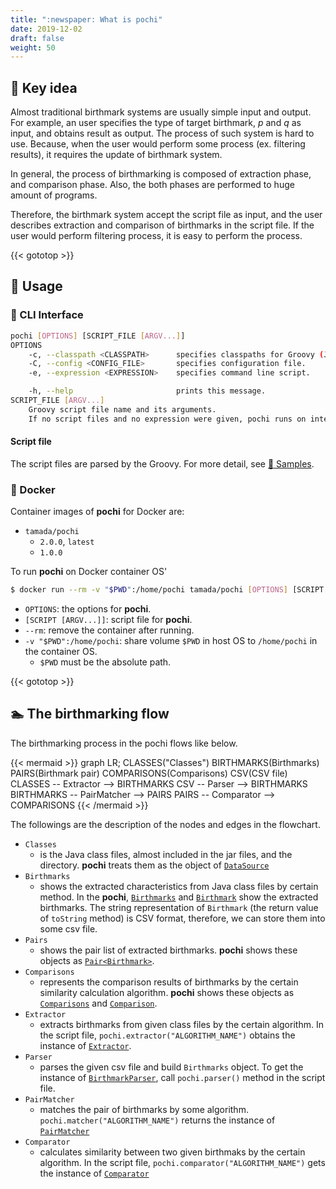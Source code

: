 ```yaml
---
title: ":newspaper: What is pochi"
date: 2019-12-02
draft: false
weight: 50
---
```


## :key: Key idea

Almost traditional birthmark systems are usually simple input and output.
For example, an user specifies the type of target birthmark, $p$ and $q$ as input, and obtains result as output.
The process of such system is hard to use.
Because, when the user would perform some process (ex. filtering results), it requires the update of birthmark system.

In general, the process of birthmarking is composed of extraction phase, and comparison phase.
Also, the both phases are performed to huge amount of programs.

Therefore, the birthmark system accept the script file as input, and the user describes extraction and comparison of birthmarks in the script file.
If the user would perform filtering process, it is easy to perform the process.

{{< gototop >}}

## :fork_and_knife: Usage

### :runner: CLI Interface

```sh
pochi [OPTIONS] [SCRIPT_FILE [ARGV...]]
OPTIONS
    -c, --classpath <CLASSPATH>      specifies classpaths for Groovy (JVM) searated with colon (:).
    -C, --config <CONFIG_FILE>       specifies configuration file.
    -e, --expression <EXPRESSION>    specifies command line script.

    -h, --help                       prints this message.
SCRIPT_FILE [ARGV...]
    Groovy script file name and its arguments.
    If no script files and no expression were given, pochi runs on interactive mode.
```

#### Script file

The script files are parsed by the Groovy.
For more detail, see [:ant: Samples](../samples).

### :whale: Docker

Container images of **pochi** for Docker are:

* `tamada/pochi`
    * `2.0.0`, `latest`
    * `1.0.0`


To run **pochi** on Docker container OS'

```sh
$ docker run --rm -v "$PWD":/home/pochi tamada/pochi [OPTIONS] [SCRIPT [ARGV...]]
```


* `OPTIONS`: the options for **pochi**.
* `[SCRIPT [ARGV...]]`: script file for **pochi**.
* `--rm`: remove the container after running.
* `-v "$PWD":/home/pochi`: share volume `$PWD` in host OS to `/home/pochi` in the container OS.
    * `$PWD` must be the absolute path.

{{< gototop >}}

## :swimmer: The birthmarking flow

The birthmarking process in the pochi flows like below.

{{< mermaid >}}
graph LR;
CLASSES("Classes")
BIRTHMARKS(Birthmarks)
PAIRS(Birthmark pair)
COMPARISONS(Comparisons)
CSV(CSV file)
CLASSES -- Extractor --> BIRTHMARKS
CSV -- Parser --> BIRTHMARKS
BIRTHMARKS -- PairMatcher --> PAIRS
PAIRS -- Comparator --> COMPARISONS
{{< /mermaid >}}

The followings are the description of the nodes and edges in the flowchart.

* `Classes`
    * is the Java class files, almost included in the jar files, and the directory.
      **pochi** treats them as the object of [`DataSource`](../apidocs/jp/cafebabe/pochi/kunai/source/DataSource.html)
* `Birthmarks`
    * shows the extracted characteristics from Java class files by certain method.
      In the **pochi**, [`Birthmarks`](../apidocs/jp/cafebabe/pochi/birthmarks/entities/Birthmarks.html) and [`Birthmark`](../apidocs/jp/cafebabe/pochi/birthmarks/entities/Birthmark.html) show the extracted birthmarks.
      The string representation of `Birthmark` (the return value of `toString` method) is CSV format, therefore, we can store them into some csv file.
* `Pairs`
    * shows the pair list of extracted birthmarks.
      **pochi** shows these objects as [`Pair<Birthmark>`](../apidocs/jp/cafebabe/pochi/birthmarks/pairs/Pair.html).
* `Comparisons`
    * represents the comparison results of birthmarks by the certain similarity calculation algorithm.
      **pochi** shows these objects as [`Comparisons`](../apidocs/jp/cafebabe/pochi/birthmarks/comparators/Comparisons.html) and [`Comparison`](../apidocs/jp/cafebabe/pochi/birthmarks/comparators/Comparison.html).
* `Extractor`
    * extracts birthmarks from given class files by the certain algorithm.
      In the script file, `pochi.extractor("ALGORITHM_NAME")` obtains the instance of [`Extractor`](../apidocs/jp/cafebabe/pochi/birthmarks/extractors/Extractor.html).
* `Parser`
    * parses the given csv file and build `Birthmarks` object.
      To get the instance of [`BirthmarkParser`](../apidocs/jp/cafebabe/pochi/birthmarks/BirthmarkParser.html), call `pochi.parser()` method in the script file.
* `PairMatcher`
    * matches the pair of birthmarks by some algorithm.
      `pochi.matcher("ALGORITHM_NAME")` returns the instance of [`PairMatcher`](../apidocs/jp/cafebabe/pochi/birthmarks/pairs/PairMatcher.html)
* `Comparator`
    * calculates similarity between two given birthmaks by the certain algorithm.
      In the script file, `pochi.comparator("ALGORITHM_NAME")` gets the instance of [`Comparator`](../apidocs/jp/cafebabe/pochi/birthmarks/comparators/Comparator.html)
